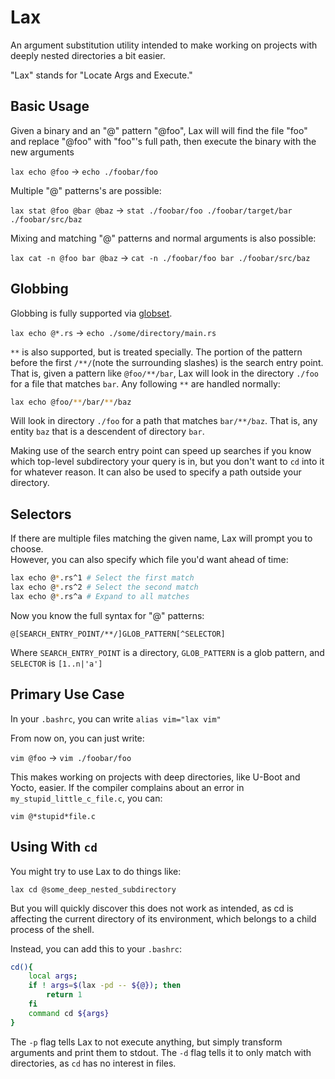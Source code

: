 # Lax

An argument substitution utility intended to make working on projects with
deeply nested directories a bit easier.  

"Lax" stands for "Locate Args and Execute."

## Basic Usage

Given a binary and an "@" pattern "@foo", Lax will will find the file "foo" and
replace "@foo" with "foo"'s full path, then execute the binary with the new arguments    

`lax echo @foo` -> `echo ./foobar/foo`  

Multiple "@" patterns's are possible:  

`lax stat @foo @bar @baz` -> `stat ./foobar/foo ./foobar/target/bar ./foobar/src/baz`  

Mixing and matching "@" patterns and normal arguments is also possible:  

`lax cat -n @foo bar @baz` -> `cat -n ./foobar/foo bar ./foobar/src/baz`  

## Globbing

Globbing is fully supported via [globset](https://docs.rs/globset/0.4.6/globset/).

`lax echo @*.rs` -> `echo ./some/directory/main.rs`  

`**` is also supported, but is treated specially. The portion of the pattern
before the first `/**/`(note the surrounding slashes) is the search entry
point. That is, given a pattern like `@foo/**/bar`, Lax will look in the
directory `./foo` for a file that matches `bar`. Any following `**` are handled
normally:  

```bash
lax echo @foo/**/bar/**/baz
```

Will look in directory `./foo` for a path that matches `bar/**/baz`. That is, any
entity `baz` that is a descendent of directory `bar`.  

Making use of the search entry point can speed up searches if you know which top-level
subdirectory your query is in, but you don't want to `cd` into it for whatever
reason. It can also be used to specify a path outside your directory.

## Selectors

If there are multiple files matching the given name, Lax will prompt you to choose.  
However, you can also specify which file you'd want ahead of time:  

```bash
lax echo @*.rs^1 # Select the first match  
lax echo @*.rs^2 # Select the second match  
lax echo @*.rs^a # Expand to all matches
```  

Now you know the full syntax for "@" patterns:  

`@[SEARCH_ENTRY_POINT/**/]GLOB_PATTERN[^SELECTOR]`  

Where `SEARCH_ENTRY_POINT` is a directory, `GLOB_PATTERN` is a glob pattern, and `SELECTOR` is `[1..n|'a']`

## Primary Use Case  

In your `.bashrc`, you can write `alias vim="lax vim"`  

From now on, you can just write:  

`vim @foo` -> `vim ./foobar/foo`  

This makes working on projects with deep directories, like U-Boot and Yocto,
easier. If the compiler complains about an error in `my_stupid_little_c_file.c`, you can:  

`vim @*stupid*file.c`

## Using With `cd`  

You might try to use Lax to do things like:  

`lax cd @some_deep_nested_subdirectory`  

But you will quickly discover this does not work as intended, as cd is
affecting the current directory of its environment, which belongs to a child
process of the shell.  

Instead, you can add this to your `.bashrc`:  

```bash
cd(){
	local args;
	if ! args=$(lax -pd -- ${@}); then
		return 1
	fi
	command cd ${args}
}
``` 

The `-p` flag tells Lax to not execute anything, but simply transform arguments
and print them to stdout. The `-d` flag tells it to only match with directories,
as `cd` has no interest in files.
